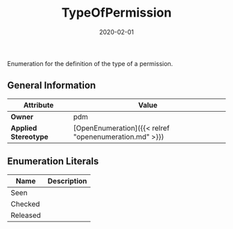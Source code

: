 ﻿---
title: TypeOfPermission
toc: false
type: specs
date: "2020-02-01"
draft: false
specification: VEC
version: 1.2.0
documentType: "Recommendation"
elementType: Class
classes:
  - TypeOfPermission
menu_name: vec-1.2.0
---
<p>Enumeration for the definition of the type of a permission. </p>

## General Information

| Attribute               | Value |
|-------------------------|-------|
| **Owner**               | pdm |
| **Applied Stereotype**  | [OpenEnumeration]({{< relref "openenumeration.md" >}})<br/>  |

## Enumeration Literals
| Name          | **Description** |
|---------------|-----------------|
| Seen |  |
| Checked |  |
| Released |  |
